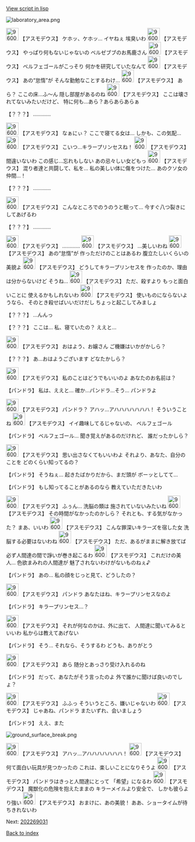 [View script in lisp](../scripts/202269020.txt)

![laboratory_area.png](../images/backgrounds/laboratory_area.png)

<img src="../images/units/960021.png" alt="960021.png" height="34"/>
【アスモデウス】
ケホッ、ケホッ…
イヤねぇ
埃臭いわ

<img src="../images/units/960021.png" alt="960021.png" height="34"/>
【アスモデウス】
やっぱり何もないじゃないの
ベルゼブブのお馬鹿さん

<img src="../images/units/960021.png" alt="960021.png" height="34"/>
【アスモデウス】
ベルフェゴールがこっそり
何かを研究していたなんて

<img src="../images/units/960021.png" alt="960021.png" height="34"/>
【アスモデウス】
あの“怠惰”が
そんな勤勉なことするわけ…

<img src="../images/units/960021.png" alt="960021.png" height="34"/>
【アスモデウス】
あら？
ここの床…ふ～ん
隠し部屋があるのね

<img src="../images/units/960021.png" alt="960021.png" height="34"/>
【アスモデウス】
ここは壊されてないみたいだけど、
特に何も…あら？あらあらあらぁ

【？？？】
…………

<img src="../images/units/960021.png" alt="960021.png" height="34"/>
【アスモデウス】
なぁにぃ？
ここで寝てる女は…
しかも、この気配…

<img src="../images/units/960021.png" alt="960021.png" height="34"/>
【アスモデウス】
こいつ…キラープリンセスね！

<img src="../images/units/960021.png" alt="960021.png" height="34"/>
【アスモデウス】
間違いないわ
この感じ…忘れもしない
あの忌々しい女どもっ

<img src="../images/units/960021.png" alt="960021.png" height="34"/>
【アスモデウス】
混り者達と共闘して、私を…
私の美しい体に傷をつけた…
あのクソ女の仲間…！

【？？？】
…………

<img src="../images/units/960021.png" alt="960021.png" height="34"/>
【アスモデウス】
こんなところでのうのうと眠って…
今すぐ八つ裂きにしてあげるわ

【？？？】
…………

<img src="../images/units/960021.png" alt="960021.png" height="34"/>
【アスモデウス】
…………

<img src="../images/units/960021.png" alt="960021.png" height="34"/>
【アスモデウス】
…美しいわね

<img src="../images/units/960021.png" alt="960021.png" height="34"/>
【アスモデウス】
あの“怠惰”が
作っただけのことはあるわ
腹立たしいくらいの美貌よ

<img src="../images/units/960021.png" alt="960021.png" height="34"/>
【アスモデウス】
どうしてキラープリンセスを
作ったのか、理由は分からないけど
そうね…

<img src="../images/units/960021.png" alt="960021.png" height="34"/>
【アスモデウス】
ただ、殺すより
もっと面白いことに
使えるかもしれないわ

<img src="../images/units/960021.png" alt="960021.png" height="34"/>
【アスモデウス】
使いものにならないようなら、
そのとき殺せばいいだけだし
ちょっと起こしてみましょ

【？？？】
…んんっ

【？？？】
ここは…
私、寝ていたの？
ええと…

<img src="../images/units/960021.png" alt="960021.png" height="34"/>
【アスモデウス】
おはよう、お嬢さん
ご機嫌はいかがかしら？

【？？？】
あ…おはようございます
どなたかしら？

<img src="../images/units/960021.png" alt="960021.png" height="34"/>
【アスモデウス】
私のことはどうでもいいのよ
あなたのお名前は？

【パンドラ】
私は、ええと…
確か…パンドラ…そう…
パンドラよ

<img src="../images/units/960021.png" alt="960021.png" height="34"/>
【アスモデウス】
パンドラ？
アハッ…アハハハハハハハ！
そういうことね

<img src="../images/units/960021.png" alt="960021.png" height="34"/>
【アスモデウス】
イイ趣味してるじゃないの、
ベルフェゴール

【パンドラ】
ベルフェゴール…
聞き覚えがあるのだけれど、
誰だったかしら？

<img src="../images/units/960021.png" alt="960021.png" height="34"/>
【アスモデウス】
思い出さなくてもいいわよ
それより、あなた、自分のことを
どのくらい知ってるの？

【パンドラ】
そうねぇ…
起きたばかりだから、まだ頭が
ボーッとしてて…

【パンドラ】
もし知ってることがあるのなら
教えていただきたいわ

<img src="../images/units/960021.png" alt="960021.png" height="34"/>
【アスモデウス】
ふぅん…
洗脳の類は
施されていないみたいね

<img src="../images/units/960021.png" alt="960021.png" height="34"/>
【アスモデウス】
その時間がなかったのかしら？
それとも、する気がなかった？
まあ、いいわ

<img src="../images/units/960021.png" alt="960021.png" height="34"/>
【アスモデウス】
こんな罪深いキラーズを宿した女
洗脳する必要はないわね

<img src="../images/units/960021.png" alt="960021.png" height="34"/>
【アスモデウス】
ただ、あるがままに解き放てば
必ず人間達の間で諍いが巻き起こるわ

<img src="../images/units/960021.png" alt="960021.png" height="34"/>
【アスモデウス】
これだけの美人…
色欲まみれの人間達が
魅了されないわけがないものねぇ♪

【パンドラ】
あの…
私の顔をじっと見て、どうしたの？

<img src="../images/units/960021.png" alt="960021.png" height="34"/>
【アスモデウス】
パンドラ
あなたはね、キラープリンセスなのよ

【パンドラ】
キラープリンセス…？

<img src="../images/units/960021.png" alt="960021.png" height="34"/>
【アスモデウス】
それが何なのかは、外に出て、
人間達に聞いてみるといいわ
私からは教えてあげない

【パンドラ】
そう…
それなら、そうするわ
どうも、ありがとう

<img src="../images/units/960021.png" alt="960021.png" height="34"/>
【アスモデウス】
あら
随分とあっさり受け入れるのね

【パンドラ】
だって、あなたがそう言ったのよ
外で誰かに聞けば良いのでしょ？

<img src="../images/units/960021.png" alt="960021.png" height="34"/>
【アスモデウス】
ふふっ
そういうところ、嫌いじゃないわ

<img src="../images/units/960021.png" alt="960021.png" height="34"/>
【アスモデウス】
じゃあね、パンドラ
またいずれ、会いましょう

【パンドラ】
ええ、また

![ground_surface_break.png](../images/backgrounds/ground_surface_break.png)

<img src="../images/units/960021.png" alt="960021.png" height="34"/>
【アスモデウス】
アハッ…アハハハハハハハ！

<img src="../images/units/960021.png" alt="960021.png" height="34"/>
【アスモデウス】
何て面白い玩具が見つかったの
これは、楽しいことになりそうよ

<img src="../images/units/960021.png" alt="960021.png" height="34"/>
【アスモデウス】
パンドラはきっと人間達にとって
「希望」になるわ

<img src="../images/units/960021.png" alt="960021.png" height="34"/>
【アスモデウス】
魔獣化の危険を抱えたままの
キラーメイルより安全で、
しかも彼らより強い

<img src="../images/units/960021.png" alt="960021.png" height="34"/>
【アスモデウス】
おまけに、あの美貌！
ああ、ショータイムが待ちきれないわ


Next: [202269031](202269031.md)

[Back to index](index.md)
